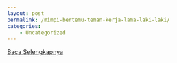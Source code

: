 ```yaml
---
layout: post
permalink: /mimpi-bertemu-teman-kerja-lama-laki-laki/
categories:
    - Uncategorized
---
```


[Baca Selengkapnya](/04)